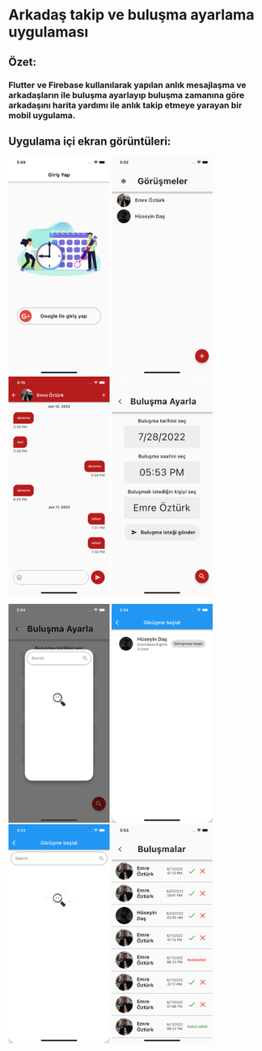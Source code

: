 # Arkadaş takip ve buluşma ayarlama uygulaması

## Özet:
### Flutter ve Firebase kullanılarak yapılan anlık mesajlaşma ve arkadaşların ile buluşma ayarlayıp buluşma zamanına göre arkadaşını harita yardımı ile anlık takip etmeye yarayan bir mobil uygulama.

## Uygulama içi ekran görüntüleri:

<p>
  <img src= "screenshots/Simulator Screen Shot - iPhone 11 - 2022-07-28 at 17.49.12.png" width=200 heigth=200>
  <img src= "screenshots/Simulator Screen Shot - iPhone 11 - 2022-07-28 at 17.52.27.png" width=200 heigth=200>
  <img src= "screenshots/Simulator Screen Shot - iPhone 11 - 2022-07-28 at 18.16.03.png" width=200 heigth=200>
  <img src= "screenshots/Simulator Screen Shot - iPhone 11 - 2022-07-28 at 17.54.14.png" width=200 heigth=200>
</p>
<p>
  <img src= "screenshots/Simulator Screen Shot - iPhone 11 - 2022-07-28 at 17.54.05.png" width=200 heigth=200>
  <img src= "screenshots/Simulator Screen Shot - iPhone 11 - 2022-07-28 at 17.54.26.png" width=200 heigth=200>
  <img src= "screenshots/Simulator Screen Shot - iPhone 11 - 2022-07-28 at 17.53.19.png" width=200 heigth=200>
  <img src= "screenshots/Simulator Screen Shot - iPhone 11 - 2022-07-28 at 17.53.08.png" width=200 heigth=200>
</p>
